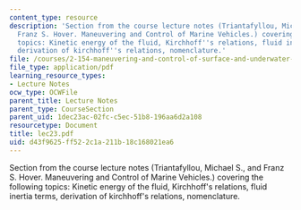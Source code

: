 ```yaml
---
content_type: resource
description: 'Section from the course lecture notes (Triantafyllou, Michael S., and
  Franz S. Hover. Maneuvering and Control of Marine Vehicles.) covering the following
  topics: Kinetic energy of the fluid, Kirchhoff''s relations, fluid inertia terms,
  derivation of kirchhoff''s relations, nomenclature.'
file: /courses/2-154-maneuvering-and-control-of-surface-and-underwater-vehicles-13-49-fall-2004/d43f9625ff522c1a211b18c168021ea6_lec23.pdf
file_type: application/pdf
learning_resource_types:
- Lecture Notes
ocw_type: OCWFile
parent_title: Lecture Notes
parent_type: CourseSection
parent_uid: 1dec23ac-02fc-c5ec-51b8-196aa6d2a108
resourcetype: Document
title: lec23.pdf
uid: d43f9625-ff52-2c1a-211b-18c168021ea6
---
```

Section from the course lecture notes (Triantafyllou, Michael S., and Franz S. Hover. Maneuvering and Control of Marine Vehicles.) covering the following topics: Kinetic energy of the fluid, Kirchhoff's relations, fluid inertia terms, derivation of kirchhoff's relations, nomenclature.

